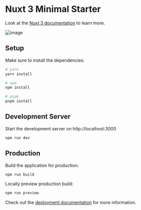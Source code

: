# Nuxt 3 Minimal Starter

Look at the [Nuxt 3 documentation](https://nuxt.com/docs/getting-started/introduction) to learn more.

![image](https://user-images.githubusercontent.com/40566871/228976499-13679843-53af-4a57-a537-92635aa0f0a4.png)


## Setup

Make sure to install the dependencies:

```bash
# yarn
yarn install

# npm
npm install

# pnpm
pnpm install
```

## Development Server

Start the development server on http://localhost:3000

```bash
npm run dev
```

## Production

Build the application for production:

```bash
npm run build
```

Locally preview production build:

```bash
npm run preview
```

Check out the [deployment documentation](https://nuxt.com/docs/getting-started/deployment) for more information.
